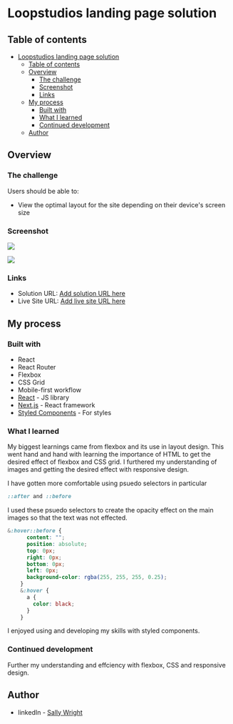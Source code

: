 # Loopstudios landing page solution



## Table of contents
- [Loopstudios landing page solution](#loopstudios-landing-page-solution)
  - [Table of contents](#table-of-contents)
  - [Overview](#overview)
    - [The challenge](#the-challenge)
    - [Screenshot](#screenshot)
    - [Links](#links)
  - [My process](#my-process)
    - [Built with](#built-with)
    - [What I learned](#what-i-learned)
    - [Continued development](#continued-development)
  - [Author](#author)
  


## Overview

### The challenge

Users should be able to:

- View the optimal layout for the site depending on their device's screen size


### Screenshot

![](src/images/my-designs/desktopMyDesign.png)

![](src/images/my-designs/mobileMyDesign.png)


### Links

- Solution URL: [Add solution URL here](https://your-solution-url.com)
- Live Site URL: [Add live site URL here](https://your-live-site-url.com)

## My process

### Built with

- React
- React Router
- Flexbox
- CSS Grid
- Mobile-first workflow
- [React](https://reactjs.org/) - JS library
- [Next.js](https://nextjs.org/) - React framework
- [Styled Components](https://styled-components.com/) - For styles



### What I learned

My biggest learnings came from flexbox and its use in layout design.  This went hand and hand with learning the importance of HTML to get the desired effect of flexbox and CSS grid.  I furthered my understanding of images and getting the desired effect with responsive design.

I have gotten more comfortable using psuedo selectors in particular 
```css 
::after and ::before
```

I used these psuedo selectors to create the opacity effect on the main images so that the text was not effected.
```css
&:hover::before {
      content: "";
      position: absolute;
      top: 0px;
      right: 0px;
      bottom: 0px;
      left: 0px;
      background-color: rgba(255, 255, 255, 0.25);
    }
    &:hover {
      a {
        color: black;
      }
    }
```

I enjoyed using and developing my skills with styled components.


### Continued development

Further my understanding and effciency with flexbox, CSS and responsive design.


## Author

- linkedIn - [Sally Wright](https://www.linkedin.com/in/sally-wright-411b541a0/)




